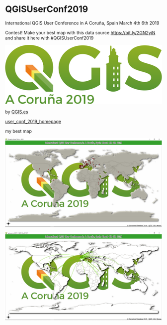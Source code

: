 # QGISUserConf2019
International QGIS User Conference in A Coruña, Spain March 4th 6th 2019 

Contest! Make your best map with this data source https://bit.ly/2GN2yiN  and share it here with #QGISUserConf2019


![logo](/img/qgis_logo_coru_torre.png)


by [QGIS.es](http://2019.qgis.es/)

[user_conf_2019_homepage](https://github.com/qgises/user_conf_2019_homepage)

my best map

![logo](/img/my_best_map_pigreco.png)

![logo](/img/my_best_map_pigreco2.png)

